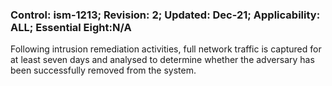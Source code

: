 ### Control: ism-1213; Revision: 2; Updated: Dec-21; Applicability: ALL; Essential Eight:N/A
<p>Following intrusion remediation activities, full network traffic is captured for at least seven days and analysed to determine whether the adversary has been successfully removed from the system.</p>
